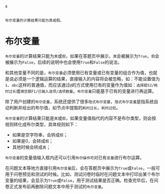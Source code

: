```index
4
```
```tag

```
```summary
布尔变量的计算结果只能为真或假。
```
# 布尔变量

`布尔变量`的计算结果只能为`真`或`假`，如果在答题页中展示，`真`会被展示为`True`，`假`会被展示为`False`，后续的说明中也会使用`True`和`False`的说法。

和其他变量不同的是，`布尔变量`必须使用已有变量或已有变量的组合作为值，也就是说必须是一个逻辑运算的结果，直接输入的内容将会被忽略，如：不能设置值为`1`、`abc`这样的普通值，而应该通过`@`的方式使用已有的变量作为值如：`选择题S2/耗时过长`或`填空题F1/已输入选项/选项数量`。`布尔变量`只能基于已有的变量进行再运算。

除了用户创建的`布尔变量`，系统还提供了很多`隐式布尔变量`，`隐式布尔变量`是指系统自动判断并给出的布尔值，如节点中提取的`耗时过长`，`耗时过短`。

`布尔变量`的计算结果只能是`真`或`假`，如果变量值指代的内容不是布尔类型，则会按规则转化成布尔类型，具体规则如下：
+ 如果是空字符串，会转成`假`；
+ 如果是0，会转成`假`；
+ 其他时候会转成`真`；

`布尔变量`的变量值输入框内还可以引用`布尔操作符`对已有`变量`进行布尔运算。

在问题文本等地方直接引用`布尔变量`后，会在答题页中展示为`True`或`False`，一般可用于问卷预览和测试的时候。比如，测试问卷时临时在问题文本中打印出某个布尔变量的结果，会显示为`True`或`False`，用于测试结果是否正确。检查完毕后，在问卷正式发布前再删除问题文本中用于测试的`布尔变量`。
